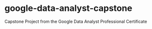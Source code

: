 # google-data-analyst-capstone
Capstone Project from the Google Data Analyst Professional Certificate
